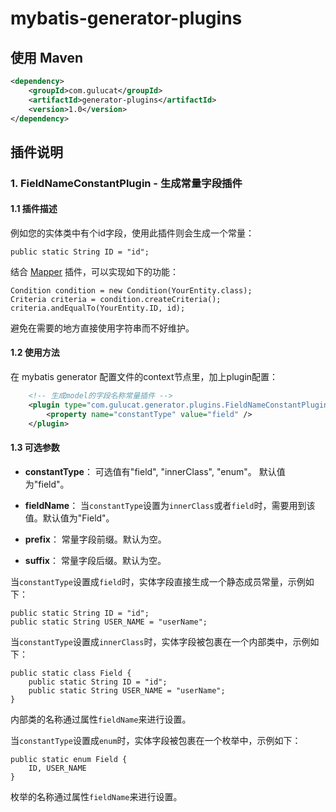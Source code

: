 # mybatis-generator-plugins

## 使用 Maven

```xml
<dependency>
    <groupId>com.gulucat</groupId>
    <artifactId>generator-plugins</artifactId>
    <version>1.0</version>
</dependency>
```

## 插件说明

### 1. FieldNameConstantPlugin - 生成常量字段插件

#### 1.1 插件描述

例如您的实体类中有个id字段，使用此插件则会生成一个常量：

    public static String ID = "id";

结合 [Mapper](https://github.com/abel533/Mapper) 插件，可以实现如下的功能：

    Condition condition = new Condition(YourEntity.class);
    Criteria criteria = condition.createCriteria();
    criteria.andEqualTo(YourEntity.ID, id);

避免在需要的地方直接使用字符串而不好维护。

#### 1.2 使用方法

在 mybatis generator 配置文件的context节点里，加上plugin配置：

```xml
    <!-- 生成model的字段名称常量插件 -->
    <plugin type="com.gulucat.generator.plugins.FieldNameConstantPlugin">
        <property name="constantType" value="field" />
    </plugin>
```

#### 1.3 可选参数

- <b>constantType</b>： 可选值有"field", "innerClass", "enum"。 默认值为"field"。

- <b>fieldName</b>： 当`constantType`设置为`innerClass`或者`field`时，需要用到该值。默认值为"Field"。

- <b>prefix</b>： 常量字段前缀。默认为空。

- <b>suffix</b>： 常量字段后缀。默认为空。


当`constantType`设置成`field`时，实体字段直接生成一个静态成员常量，示例如下：

    public static String ID = "id";
    public static String USER_NAME = "userName";

当`constantType`设置成`innerClass`时，实体字段被包裹在一个内部类中，示例如下：

    public static class Field {
        public static String ID = "id";
        public static String USER_NAME = "userName";
    }

内部类的名称通过属性`fieldName`来进行设置。

当`constantType`设置成`enum`时，实体字段被包裹在一个枚举中，示例如下：

    public static enum Field {
        ID, USER_NAME
    }

枚举的名称通过属性`fieldName`来进行设置。
